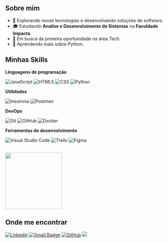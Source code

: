 ## Sobre mim

- 🤔 Explorando novas tecnologias e desenvolvendo soluções de software.
- 🎓 Estudando **Analise e Desenvolvimento de Sistemas** na **Faculdade Impacta**.
- 💼 Em busca da primeira oportunidade na área Tech.
- 🌱 Aprendendo mais sobre Python.

## Minhas Skills

**Linguagens de programação**


![JavaScript](https://img.shields.io/badge/-JavaScript-333333?style=flat&logo=javascript)
![HTML5](https://img.shields.io/badge/-HTML5-333333?style=flat&logo=HTML5)
![CSS](https://img.shields.io/badge/-CSS-333333?style=flat&logo=CSS3&logoColor=1572B6)
![Python](https://img.shields.io/badge/-Python-333333?style=flat&logo=python)

**Utilidades**

![Insomnia](https://img.shields.io/badge/-Insomnia-333333?style=flat&logo=insomnia)
![Postman](https://img.shields.io/badge/-Postman-333333?style=flat&logo=postman)

**DevOps**

![Git](https://img.shields.io/badge/-Git-333333?style=flat&logo=git)
![GitHub](https://img.shields.io/badge/-GitHub-333333?style=flat&logo=github)
![Docker](https://img.shields.io/badge/-Docker-333333?style=flat&logo=docker)

**Ferramentas de desenvolvimento**

![Visual Studio Code](https://img.shields.io/badge/-Visual%20Studio%20Code-333333?style=flat&logo=visual-studio-code&logoColor=007ACC)
![Trello](https://img.shields.io/badge/-Trello-333333?style=flat&logo=trello&logoColor=007ACC)
![Figma](https://img.shields.io/badge/-Figma-333333?style=flat&logo=figma&logoColor=007ACC)

<br/>

<a href="https://github.com/fiuzer" title="Perfil do Fiuza">
  <img height="180em" src="https://github-readme-stats.vercel.app/api?username=fiuzer&theme=dracula&show_icons=true" />
</a>

## Onde me encontrar

[![Linkedin](https://img.shields.io/badge/-Fiuza-blue?style=flat-square&logo=Linkedin&logoColor=white&link=LINK-DO-SEU-LINKEDIN)](https://www.linkedin.com/in/gdev-guilherme/)
[![Gmail Badge](https://img.shields.io/badge/-GMAIL-006bed?style=flat-square&logo=Gmail&logoColor=white&link=mailto:SEU-EMAIL)](mailto:guilherme.fiuza@aluno.faculdadeimpacta.com.br)
[![GitHub](https://img.shields.io/github/followers/fiuzer?label=follow&style=social)](https://github.com/fiuzer)
![](https://komarev.com/ghpvc/?username=fiuzer&color=006bed)
